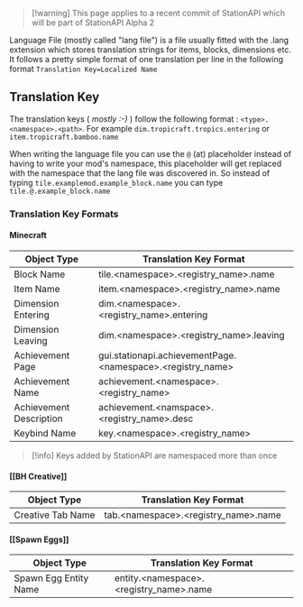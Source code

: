 >[!warning] This page applies to a recent commit of StationAPI which will be part of StationAPI Alpha 2

Language File (mostly called "lang file") is a file usually fitted with the .lang extension which stores translation strings for items, blocks, dimensions etc.
It follows a pretty simple format of one translation per line in the following format `Translation Key=Localized Name`  
## Translation Key
The translation keys ( *mostly :-)* ) follow the following format : `<type>.<namespace>.<path>`. For example `dim.tropicraft.tropics.entering` or `item.tropicraft.bamboo.name`   

When writing the language file you can use the `@` (at) placeholder instead of having to write your mod's namespace, this placeholder will get replaced with the namespace that the lang file was discovered in. So instead of typing `tile.examplemod.example_block.name` you can type `tile.@.example_block.name`  

### Translation Key Formats

#### Minecraft

| Object Type             | Translation Key Format                                      |
| ----------------------- | ----------------------------------------------------------- |
| Block Name              | tile.\<namespace>.<registry_name>.name                      |
| Item Name               | item.\<namespace>.<registry_name>.name                      |
| Dimension Entering      | dim.\<namespace>.<registry_name>.entering                   |
| Dimension Leaving       | dim.\<namespace>.<registry_name>.leaving                    |
| Achievement Page        | gui.stationapi.achievementPage.\<namespace>.<registry_name> |
| Achievement Name        | achievement.\<namespace>.<registry_name>                    |
| Achievement Description | achievement.\<namspace>.<registry_name>.desc                |
| Keybind Name            | key.\<namespace>.<registry_name>                            |
>[!info] Keys added by StationAPI are namespaced more than once

#### [[BH Creative]]

| Object Type       | Translation Key Format                |
| ----------------- | ------------------------------------- |
| Creative Tab Name | tab.\<namespace>.<registry_name>.name |


#### [[Spawn Eggs]]

| Object Type           | Translation Key Format                   |
| --------------------- | ---------------------------------------- |
| Spawn Egg Entity Name | entity.\<namespace>.<registry_name>.name |
